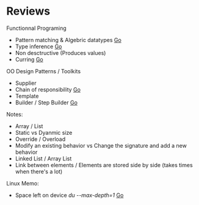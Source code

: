 # Reviews

Functionnal Programing
* Pattern matching & Algebric datatypes [Go](https://en.wikipedia.org/wiki/Algebraic_data_type)
* Type inference [Go](http://stackoverflow.com/questions/399312/what-is-hindley-milner/399392)
* Non desctructive (Produces values)
* Curring [Go](http://stackoverflow.com/questions/36314/what-is-currying)

OO Design Patterns / Toolkits
* Supplier
* Chain of responsibility [Go](https://github.com/iluwatar/java-design-patterns/tree/master/chain)
* Template
* Builder / Step Builder [Go](https://github.com/iluwatar/java-design-patterns/tree/master/step-builder)

Notes:
* Array / List
 * Static vs Dyanmic size
* Override / Overload
 * Modify an existing behavior vs Change the signature and add a new behavior
* Linked List / Array List
 * Link between elements / Elements are stored side by side (takes times when there's a lot)

Linux Memo:
* Space left on device *du --max-depth=1* [Go](https://www.peterbe.com/plog/du-max-depth)
